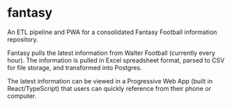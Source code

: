 # fantasy
An ETL pipeline and PWA for a consolidated Fantasy Football information repository.

Fantasy pulls the latest information from Walter Football (currently every hour). The information is pulled in Excel spreadsheet format, parsed to CSV for file storage, and transformed into Postgres.

The latest information can be viewed in a Progressive Web App (built in React/TypeScript) that users can quickly reference from their phone or computer.

